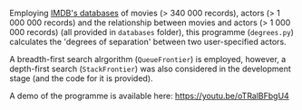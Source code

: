 Employing [IMDB's databases](https://www.imdb.com/interfaces/) of movies (> 340 000 records), actors (> 1 000 000 records) and the relationship between movies and actors (> 1 000 000 records) (all provided in `databases` folder), this programme (`degrees.py`) calculates the 'degrees of separation' between two user-specified actors. 

A breadth-first search alrgorithm (`QueueFrontier`) is employed, however, a depth-first search (`StackFrontier`) was also considered in the development stage (and the code for it is provided).

A demo of the programme is available here: https://youtu.be/oTRalBFbgU4
